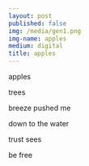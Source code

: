 ```yaml
---
layout: post
published: false 
img: /media/gen1.png
img-name: apples
medium: digital
title: apples
---
```

  
  
apples  

trees  

breeze pushed me

down to the water

trust sees

be free
